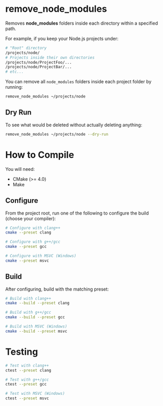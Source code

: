 # remove_node_modules

Removes **node_modules** folders inside each directory within a specified path.

For example, if you keep your Node.js projects under:

```bash
# "Root" directory
/projects/node/
# Projects inside their own directories
/projects/node/ProjectFoo/...
/projects/node/ProjectBar/...
# etc...
```

You can remove all `node_modules` folders inside each project folder by running:

```bash
remove_node_modules ~/projects/node
```

## Dry Run

To see what would be deleted without actually deleting anything:

```bash
remove_node_modules ~/projects/node --dry-run
```

# How to Compile

You will need:

- CMake (>= 4.0)
- Make

## Configure

From the project root, run one of the following to configure the build (choose your compiler):

```bash
# Configure with clang++
cmake --preset clang

# Configure with g++/gcc
cmake --preset gcc

# Configure with MSVC (Windows)
cmake --preset msvc
```

## Build

After configuring, build with the matching preset:

```bash
# Build with clang++
cmake --build --preset clang

# Build with g++/gcc
cmake --build --preset gcc

# Build with MSVC (Windows)
cmake --build --preset msvc
```

# Testing

```bash
# Test with clang++
ctest --preset clang

# Test with g++/gcc
ctest --preset gcc

# Test with MSVC (Windows)
ctest --preset msvc
```